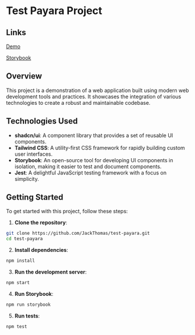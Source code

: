 # Test Payara Project

## Links

[Demo](https://jt-test-payara.vercel.app/)

[Storybook](https://jt-test-payara-storybook.vercel.app/)

## Overview

This project is a demonstration of a web application built using modern web development tools and practices. It showcases the integration of various technologies to create a robust and maintainable codebase.

## Technologies Used

-   **shadcn/ui**: A component library that provides a set of reusable UI components.
-   **Tailwind CSS**: A utility-first CSS framework for rapidly building custom user interfaces.
-   **Storybook**: An open-source tool for developing UI components in isolation, making it easier to test and document components.
-   **Jest**: A delightful JavaScript testing framework with a focus on simplicity.

## Getting Started

To get started with this project, follow these steps:

1. **Clone the repository**:

```bash
git clone https://github.com/JackThomas/test-payara.git
cd test-payara
```

2. **Install dependencies**:

```bash
npm install
```

3. **Run the development server**:

```bash
npm start
```

4. **Run Storybook**:

```bash
npm run storybook
```

5. **Run tests**:

```bash
npm test
```

